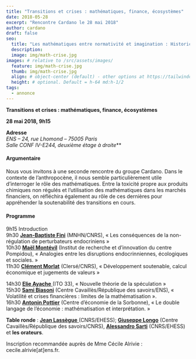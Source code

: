 ```yaml
---
title: "Transitions et crises : mathématiques, finance, écosystèmes"
date: 2018-05-28
excerpt: "Rencontre Cardano le 28 mai 2018"
author: cardano
draft: false
seo:
  title: "Les mathématiques entre normativité et imagination : Historicité, finance et sémiogenèse"
  description:
  image: img/math-crise.jpg
images: # relative to /src/assets/images/
  feature: img/math-crise.jpg
  thumb: img/math-crise.jpg
  align: # object-center (default) - other options at https://tailwindcss.com/docs/object-position
  height: # optional. Default = h-64 md:h-1/2
tags:
  - annonce
---
```


**Transitions et crises : mathématiques, finance, écosystèmes**

**28 mai 2018, 9h15**

**Adresse**  
_ENS – 24, rue Lhomond – 75005 Paris  
Salle CONF IV-E244, deuxième étage à droite_**

#### **Argumentaire**

Nous vous invitons à une seconde rencontre du groupe Cardano. Dans le contexte de l’anthropocène, il nous semble particulièrement utile d’interroger le rôle des mathématiques. Entre la toxicité propre aux produits chimiques non régulés et l’utilisation des mathématiques dans les marchés financiers, on réfléchira également au rôle de ces dernières pour appréhender la soutenabilité des transitions en cours.

#### **Programme**

9h15 Introduction  
9h30 [**Jean-Baptiste Fini**](http://umr7221.mnhn.fr/spip.php?article66) (MNHN/CNRS), « Les conséquences de la non-régulation de perturbateurs endocriniens »  
10h30 [**Maël Montévil**](http://montevil.theobio.org/fr) (Institut de recherche et d’innovation du centre Pompidou), « Analogies entre les disruptions endocrinniennes, écologiques et sociales. »  
11h30 [**Clément Morlat**](https://www.linkedin.com/in/cl%C3%A9ment-morlat-5791a239/) (Clersé/CNRS), « Développement soutenable, calcul économique et jugements de valeurs »  

14h30 [**Elie Ayache** ](http://thenewcentre.org/people/elie-ayache/)(ITO 33), « Nouvelle théorie de la spéculation »  
15h30 [**Sami Biasoni**](http://republique-des-savoirs.fr/?membre=sami-biasoni) (Centre Cavaillès/République des savoirs/ENS), « Volatilité et crises financières : limites de la mathématisation ».  
16h30 [**Antonin Pottier**](http://www.cerna.mines-paristech.fr/Equipe/Post-Doc/Antonin-Pottier/) (Centre d’économie de la Sorbonne), « Le double langage de l’économie : mathématisation et interprétation. »  

**Table ronde** : [**Jean Lassègue** ](http://lias.ehess.fr/index.php?853)(CNRS/EHESS); [**Giuseppe Longo**](http://www.di.ens.fr/users/longo/) (Centre Cavaillès/République des savoirs/CNRS), [**Alessandro Sarti**](http://cams.ehess.fr/alessandro-sarti/) (CNRS/EHESS) et **les orateurs**.

Inscription recommandée auprès de Mme Cécile Alrivie : cecile.alrivie[at]ens.fr.

